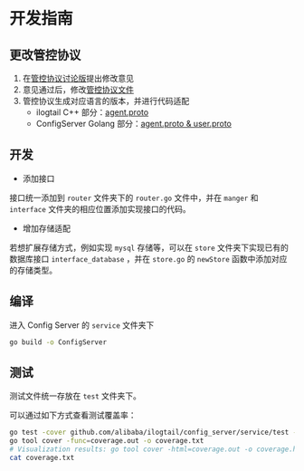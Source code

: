 # 开发指南

## 更改管控协议

1. 在[管控协议讨论版](https://github.com/alibaba/ilogtail/discussions/404)提出修改意见
2. 意见通过后，修改[管控协议文件](https://github.com/alibaba/ilogtail/tree/main/config_server/protocol)
3. 管控协议生成对应语言的版本，并进行代码适配
    * ilogtail C++ 部分：[agent.proto](https://github.com/alibaba/ilogtail/tree/main/core/config_server_pb)
    * ConfigServer Golang 部分：[agent.proto & user.proto](https://github.com/alibaba/ilogtail/tree/main/config_server/service/proto/v1)

## 开发

* 添加接口

接口统一添加到 `router` 文件夹下的 `router.go` 文件中，并在 `manger` 和 `interface` 文件夹的相应位置添加实现接口的代码。

* 增加存储适配

若想扩展存储方式，例如实现 `mysql` 存储等，可以在 `store` 文件夹下实现已有的数据库接口 `interface_database` ，并在 `store.go` 的 `newStore` 函数中添加对应的存储类型。

## 编译

进入 Config Server 的 `service` 文件夹下

``` bash
go build -o ConfigServer
```

## 测试

测试文件统一存放在 `test` 文件夹下。

可以通过如下方式查看测试覆盖率：

```bash
go test -cover github.com/alibaba/ilogtail/config_server/service/test -coverpkg github.com/alibaba/ilogtail/config_server/service/... -coverprofile coverage.out -v
go tool cover -func=coverage.out -o coverage.txt
# Visualization results: go tool cover -html=coverage.out -o coverage.html
cat coverage.txt
```
